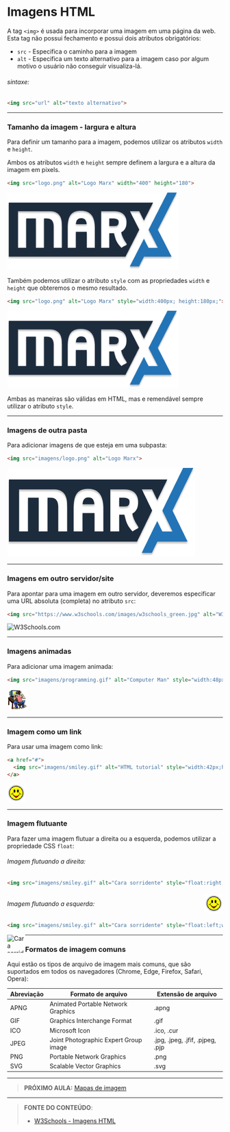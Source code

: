 # Imagens HTML

A tag `<img>` é usada para incorporar uma imagem em uma página da web. Esta tag não possui fechamento e possui dois atributos obrigatórios:

- `src` - Especifica o caminho para a imagem
- `alt` - Especifica um texto alternativo para a imagem caso por algum motivo o usuário não conseguir visualiza-lá.

###### sintaxe:

``` html
<img src="url" alt="texto alternativo">
```

----

### Tamanho da imagem -  largura e altura

Para definir um tamanho para a imagem, podemos utilizar os atributos `width` e `height`. 

Ambos os atributos `width` e `height` sempre definem a largura e a altura da imagem em pixels.

``` html
<img src="logo.png" alt="Logo Marx" width="400" height="180">
```

<img src="logo.png" alt="Logo Marx" width="400" height="180">

Também podemos utilizar o atributo `style` com as propriedades `width` e `height` que obteremos o mesmo resultado.

``` html
<img src="logo.png" alt="Logo Marx" style="width:400px; height:180px;">
```

<img src="logo.png" alt="Logo Marx" style="width:400px; height:180px;">

Ambas as maneiras são válidas em HTML, mas e remendável sempre utilizar o atributo `style`.

---

###  Imagens de outra pasta

Para adicionar imagens de que esteja em uma subpasta:

``` html
<img src="imagens/logo.png" alt="Logo Marx">
```

<img src="imagens/logo.png" alt="Logo Marx">

---

### Imagens em outro servidor/site

Para apontar para uma imagem em outro servidor, deveremos especificar uma URL absoluta (completa) no atributo `src`:

``` html
<img src="https://www.w3schools.com/images/w3schools_green.jpg" alt="W3Schools.com">
```

<img src="https://www.w3schools.com/images/w3schools_green.jpg" alt="W3Schools.com">

---

### Imagens animadas

Para adicionar uma imagem animada:

``` html
<img src="imagens/programming.gif" alt="Computer Man" style="width:48px;height:48px;">
```

<img src="imagens/programming.gif" alt="Computer Man" style="width:48px;height:48px;">

---

### Imagem como um link

Para usar uma imagem como link:

``` html
<a href="#">
  <img src="imagens/smiley.gif" alt="HTML tutorial" style="width:42px;height:42px;">
</a>
```

<a href="#">  <img src="imagens/smiley.gif" alt="HTML tutorial" style="width:42px;height:42px;"></a>

---

### Imagem flutuante

Para fazer uma imagem flutuar a direita ou a esquerda, podemos utilizar a propriedade CSS `float`:

###### Imagem flutuando a direita:

``` html
<img src="imagens/smiley.gif" alt="Cara sorridente" style="float:right;width:42px;height:42px;">
```

###### <img src="imagens/smiley.gif" alt="Cara sorridente" style="float:right;width:42px;height:42px;">



###### Imagem flutuando a esquerda:

``` html
<img src="imagens/smiley.gif" alt="Cara sorridente" style="float:left;width:42px;height:42px;">
```

<img src="/imagens/smiley.gif" alt="Cara sorridente" style="float:left;width:42px;height:42px;">

***

### Formatos de imagem comuns

Aqui estão os tipos de arquivo de imagem mais comuns, que são suportados em todos os navegadores (Chrome, Edge, Firefox, Safari, Opera):

| Abreviação | Formato de arquivo                    | Extensão de arquivo              |
| ---------- | ------------------------------------- | -------------------------------- |
| APNG       | Animated Portable Network Graphics    | .apng                            |
| GIF        | Graphics Interchange Format           | .gif                             |
| ICO        | Microsoft Icon                        | .ico, .cur                       |
| JPEG       | Joint Photographic Expert Group image | .jpg, .jpeg, .jfif, .pjpeg, .pjp |
| PNG        | Portable Network Graphics             | .png                             |
| SVG        | Scalable Vector Graphics              | .svg                             |

***

> **PRÓXIMO AULA:** [Mapas de imagem](../5.2-mapas-de-imagem)

***


> **FONTE DO CONTEÚDO**:
>
> - [W3Schools - Imagens HTML](https://www.w3schools.com/html/html_images.asp)
